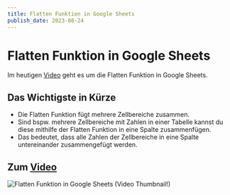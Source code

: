 ```yaml
---
title: Flatten Funktion in Google Sheets
publish_date: 2023-08-24
---
```


# Flatten Funktion in Google Sheets

Im heutigen [Video](https://youtu.be/zDvs8nwPZUA) geht es um die Flatten Funktion in Google Sheets. 

## Das Wichtigste in Kürze

- Die Flatten Funktion fügt mehrere Zellbereiche zusammen.
- Sind bspw. mehrere Zellbereiche mit Zahlen in einer Tabelle kannst du diese mithilfe der Flatten Funktion in eine Spalte zusammenfügen.
- Das bedeutet, dass alle Zahlen der Zellbereiche in eine Spalte untereinander zusammengefügt werden.

## Zum [Video](https://youtu.be/zDvs8nwPZUA)

![Flatten Funktion in Google Sheets (Video Thumbnail!)](../thumbnails/Fertig505.jpg "Flatten Funktion in Google Sheets (Video Thumbnail!)")